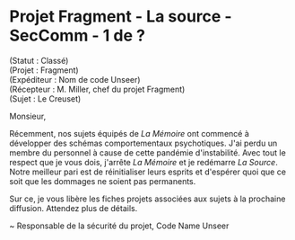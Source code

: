 # Projet Fragment - La source - SecComm - 1 de ?

(Statut : Classé)  
(Projet : Fragment)  
(Expéditeur : Nom de code Unseer)  
(Récepteur : M. Miller, chef du projet Fragment)  
(Sujet : Le Creuset)  

Monsieur,  

Récemment, nos sujets équipés de *La Mémoire* ont commencé à développer des schémas comportementaux psychotiques. J'ai perdu un membre du personnel à cause de cette pandémie d'instabilité. Avec tout le respect que je vous dois, j'arrête *La Mémoire* et je redémarre *La Source*. Notre meilleur pari est de réinitialiser leurs esprits et d'espérer quoi que ce soit que les dommages ne soient pas permanents.  

Sur ce, je vous libère les fiches projets associées aux sujets à la prochaine diffusion. Attendez plus de détails.  

~ Responsable de la sécurité du projet, Code Name Unseer
